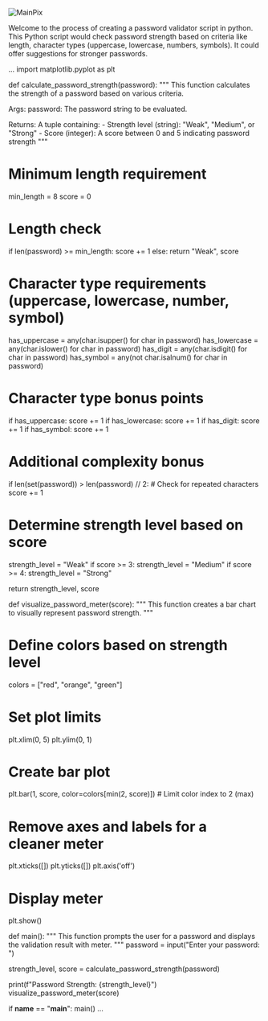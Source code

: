 ![MainPix](https://github.com/fritz1reikoz/Python-Password-Validator/assets/55414490/9ceaff8f-cf39-4ccf-abc7-c2b5a4e90a43)

Welcome to the process of creating a password validator script in python. 
This Python script would check password strength based on criteria like length, character types (uppercase, lowercase, numbers, symbols).
It could offer suggestions for stronger passwords.

...
import matplotlib.pyplot as plt

def calculate_password_strength(password):
  """
  This function calculates the strength of a password based on various criteria.

  Args:
      password: The password string to be evaluated.

  Returns:
      A tuple containing:
          - Strength level (string): "Weak", "Medium", or "Strong"
          - Score (integer): A score between 0 and 5 indicating password strength
  """

  # Minimum length requirement
  min_length = 8
  score = 0

  # Length check
  if len(password) >= min_length:
    score += 1
  else:
    return "Weak", score

  # Character type requirements (uppercase, lowercase, number, symbol)
  has_uppercase = any(char.isupper() for char in password)
  has_lowercase = any(char.islower() for char in password)
  has_digit = any(char.isdigit() for char in password)
  has_symbol = any(not char.isalnum() for char in password)

  # Character type bonus points
  if has_uppercase:
    score += 1
  if has_lowercase:
    score += 1
  if has_digit:
    score += 1
  if has_symbol:
    score += 1

  # Additional complexity bonus
  if len(set(password)) > len(password) // 2:  # Check for repeated characters
    score += 1

  # Determine strength level based on score
  strength_level = "Weak"
  if score >= 3:
    strength_level = "Medium"
  if score >= 4:
    strength_level = "Strong"

  return strength_level, score

def visualize_password_meter(score):
  """
  This function creates a bar chart to visually represent password strength.
  """

  # Define colors based on strength level
  colors = ["red", "orange", "green"]

  # Set plot limits
  plt.xlim(0, 5)
  plt.ylim(0, 1)

  # Create bar plot
  plt.bar(1, score, color=colors[min(2, score)])  # Limit color index to 2 (max)

  # Remove axes and labels for a cleaner meter
  plt.xticks([])
  plt.yticks([])
  plt.axis('off')

  # Display meter
  plt.show()

def main():
  """
  This function prompts the user for a password and displays the validation result with meter.
  """
  password = input("Enter your password: ")

  strength_level, score = calculate_password_strength(password)

  print(f"Password Strength: {strength_level}")
  visualize_password_meter(score)

if __name__ == "__main__":
  main()
...

